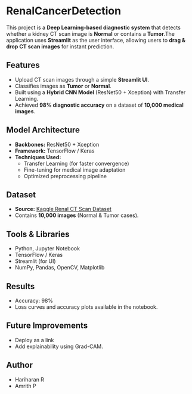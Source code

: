 # RenalCancerDetection
This project is a **Deep Learning-based diagnostic system** that detects whether a kidney CT scan image is **Normal** or contains a **Tumor**.The application uses **Streamlit** as the user interface, allowing users to **drag & drop CT scan images** for instant prediction.

## Features
- Upload CT scan images through a simple **Streamlit UI**.
- Classifies images as **Tumor** or **Normal**.
- Built using a **Hybrid CNN Model** (ResNet50 + Xception) with Transfer Learning.
- Achieved **98% diagnostic accuracy** on a dataset of **10,000 medical images**.

## Model Architecture
- **Backbones:** ResNet50 + Xception  
- **Framework:** TensorFlow / Keras  
- **Techniques Used:**  
  - Transfer Learning (for faster convergence)  
  - Fine-tuning for medical image adaptation  
  - Optimized preprocessing pipeline

## Dataset
- **Source:** [Kaggle Renal CT Scan Dataset](https://www.kaggle.com/)  
- Contains **10,000 images** (Normal & Tumor cases).

## Tools & Libraries
- Python, Jupyter Notebook  
- TensorFlow / Keras  
- Streamlit (for UI)  
- NumPy, Pandas, OpenCV, Matplotlib

## Results
- Accuracy: 98%
- Loss curves and accuracy plots available in the notebook.

## Future Improvements
- Deploy as a link
- Add explainability using Grad-CAM.

## Author
- Hariharan R
- Amrith P

 
